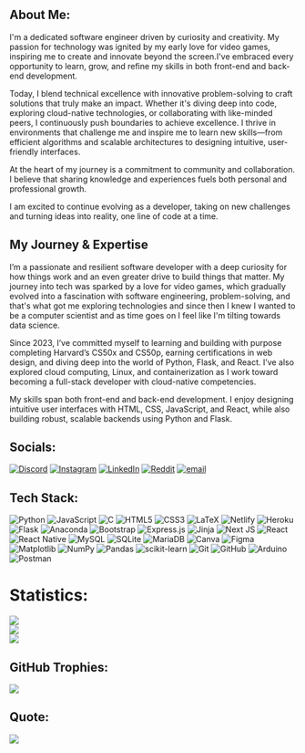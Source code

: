## About Me:
I'm a dedicated software engineer driven by curiosity and creativity. My passion for technology was ignited by my early love for video games, inspiring me to create and innovate beyond the screen.I've embraced every opportunity to learn, grow, and refine my skills in both front-end and back-end development.

Today, I blend technical excellence with innovative problem-solving to craft solutions that truly make an impact. Whether it's diving deep into code, exploring cloud-native technologies, or collaborating with like-minded peers, I continuously push boundaries to achieve excellence. I thrive in environments that challenge me and inspire me to learn new skills—from efficient algorithms and scalable architectures to designing intuitive, user-friendly interfaces.

At the heart of my journey is a commitment to community and collaboration. I believe that sharing knowledge and experiences fuels both personal and professional growth.

I am excited to continue evolving as a developer, taking on new challenges and turning ideas into reality, one line of code at a time.<br>
## My Journey & Expertise
I’m a passionate and resilient software developer with a deep curiosity for how things work and an even greater drive to build things that matter. My journey into tech was sparked by a love for video games, which gradually evolved into a fascination with software engineering, problem-solving, and that's what got me exploring technologies and since then I knew I wanted to be a computer scientist and as time goes on I feel like I'm tilting towards data science.

Since 2023, I’ve committed myself to learning and building with purpose completing Harvard’s CS50x and CS50p, earning certifications in web design, and diving deep into the world of Python, Flask, and React. I’ve also explored cloud computing, Linux, and containerization as I work toward becoming a full-stack developer with cloud-native competencies.

My skills span both front-end and back-end development. I enjoy designing intuitive user interfaces with HTML, CSS, JavaScript, and React, while also building robust, scalable backends using Python and Flask.


## Socials:
[![Discord](https://img.shields.io/badge/Discord-%237289DA.svg?logo=discord&logoColor=white)](https://discord.gg/_saint_pierre) [![Instagram](https://img.shields.io/badge/Instagram-%23E4405F.svg?logo=Instagram&logoColor=white)](https://instagram.com/p.i.err.e) [![LinkedIn](https://img.shields.io/badge/LinkedIn-%230077B5.svg?logo=linkedin&logoColor=white)](https://linkedin.com/in/pierre-mokili) [![Reddit](https://img.shields.io/badge/Reddit-%23FF4500.svg?logo=Reddit&logoColor=white)](https://reddit.com/user/Lit-Saint) [![email](https://img.shields.io/badge/Email-D14836?logo=gmail&logoColor=white)](mailto:kiaripierre0@gmail.com) 

## Tech Stack:
![Python](https://img.shields.io/badge/python-3670A0?style=for-the-badge&logo=python&logoColor=ffdd54) ![JavaScript](https://img.shields.io/badge/javascript-%23323330.svg?style=for-the-badge&logo=javascript&logoColor=%23F7DF1E) ![C](https://img.shields.io/badge/c-%2300599C.svg?style=for-the-badge&logo=c&logoColor=white) ![HTML5](https://img.shields.io/badge/html5-%23E34F26.svg?style=for-the-badge&logo=html5&logoColor=white) ![CSS3](https://img.shields.io/badge/css3-%231572B6.svg?style=for-the-badge&logo=css3&logoColor=white) ![LaTeX](https://img.shields.io/badge/latex-%23008080.svg?style=for-the-badge&logo=latex&logoColor=white) ![Netlify](https://img.shields.io/badge/netlify-%23000000.svg?style=for-the-badge&logo=netlify&logoColor=#00C7B7) ![Heroku](https://img.shields.io/badge/heroku-%23430098.svg?style=for-the-badge&logo=heroku&logoColor=white) ![Flask](https://img.shields.io/badge/flask-%23000.svg?style=for-the-badge&logo=flask&logoColor=white) ![Anaconda](https://img.shields.io/badge/Anaconda-%2344A833.svg?style=for-the-badge&logo=anaconda&logoColor=white) ![Bootstrap](https://img.shields.io/badge/bootstrap-%238511FA.svg?style=for-the-badge&logo=bootstrap&logoColor=white) ![Express.js](https://img.shields.io/badge/express.js-%23404d59.svg?style=for-the-badge&logo=express&logoColor=%2361DAFB) ![Jinja](https://img.shields.io/badge/jinja-white.svg?style=for-the-badge&logo=jinja&logoColor=black) ![Next JS](https://img.shields.io/badge/Next-black?style=for-the-badge&logo=next.js&logoColor=white) ![React](https://img.shields.io/badge/react-%2320232a.svg?style=for-the-badge&logo=react&logoColor=%2361DAFB) ![React Native](https://img.shields.io/badge/react_native-%2320232a.svg?style=for-the-badge&logo=react&logoColor=%2361DAFB) ![MySQL](https://img.shields.io/badge/mysql-4479A1.svg?style=for-the-badge&logo=mysql&logoColor=white) ![SQLite](https://img.shields.io/badge/sqlite-%2307405e.svg?style=for-the-badge&logo=sqlite&logoColor=white) ![MariaDB](https://img.shields.io/badge/MariaDB-003545?style=for-the-badge&logo=mariadb&logoColor=white) ![Canva](https://img.shields.io/badge/Canva-%2300C4CC.svg?style=for-the-badge&logo=Canva&logoColor=white) ![Figma](https://img.shields.io/badge/figma-%23F24E1E.svg?style=for-the-badge&logo=figma&logoColor=white) ![Matplotlib](https://img.shields.io/badge/Matplotlib-%23ffffff.svg?style=for-the-badge&logo=Matplotlib&logoColor=black) ![NumPy](https://img.shields.io/badge/numpy-%23013243.svg?style=for-the-badge&logo=numpy&logoColor=white) ![Pandas](https://img.shields.io/badge/pandas-%23150458.svg?style=for-the-badge&logo=pandas&logoColor=white) ![scikit-learn](https://img.shields.io/badge/scikit--learn-%23F7931E.svg?style=for-the-badge&logo=scikit-learn&logoColor=white) ![Git](https://img.shields.io/badge/git-%23F05033.svg?style=for-the-badge&logo=git&logoColor=white) ![GitHub](https://img.shields.io/badge/github-%23121011.svg?style=for-the-badge&logo=github&logoColor=white) ![Arduino](https://img.shields.io/badge/-Arduino-00979D?style=for-the-badge&logo=Arduino&logoColor=white) ![Postman](https://img.shields.io/badge/Postman-FF6C37?style=for-the-badge&logo=postman&logoColor=white)
# Statistics:
![](https://github-readme-stats.vercel.app/api?username=sanepierr&theme=radical&hide_border=true&include_all_commits=true&count_private=true)<br/>
![](https://nirzak-streak-stats.vercel.app/?user=sanepierr&theme=radical&hide_border=true)<br/>
![](https://github-readme-stats.vercel.app/api/top-langs/?username=sanepierr&theme=radical&hide_border=true&include_all_commits=true&count_private=true&layout=compact)

## GitHub Trophies:
![](https://github-profile-trophy.vercel.app/?username=sanepierr&theme=radical&no-frame=true&no-bg=false&margin-w=4)

## Quote:
![](https://quotes-github-readme.vercel.app/api?type=horizontal&theme=radical)
